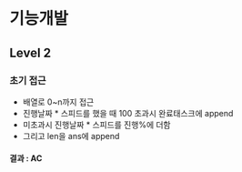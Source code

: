 # 기능개발

## Level 2

### 초기 접근

* 배열로 0~n까지 접근
* 진행날짜 * 스피드를 했을 때 100 초과시 완료태스크에 append
* 미초과시 진행날짜 * 스피드를 진행%에 더함
* 그리고 len을 ans에 append

#### 결과 : AC

